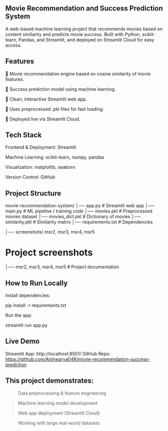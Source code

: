 ## Movie Recommendation and Success Prediction System

A web-based machine learning project that recommends movies based on content similarity and predicts movie success. Built with Python, scikit-learn, Pandas, and Streamlit, and deployed on Streamlit Cloud for easy access.

## Features

📌 Movie recommendation engine based on cosine similarity of movie features.

📌 Success prediction model using machine learning.

📌 Clean, interactive Streamlit web app.

📌 Uses preprocessed .pkl files for fast loading.

📌 Deployed live via Streamlit Cloud.

## Tech Stack

Frontend & Deployment: Streamlit

Machine Learning: scikit-learn, numpy, pandas

Visualization: matplotlib, seaborn

Version Control: GitHub

## Project Structure

movie-recommendation-system/
│── app.py                # Streamlit web app
│── main.py               # ML pipeline / training code
│── movies.pkl            # Preprocessed movies dataset
│── movies_dict.pkl       # Dictionary of movies
│── similarity.pkl        # Similarity matrix
│── requirements.txt      # Dependencies

│── screenshots/ msr2, msr3, msr4, msr5

# Project screenshots
│── msr2, msr3, msr4, msr5           # Project documentation

## How to Run Locally

Install dependencies:

pip install -r requirements.txt

Run the app:

streamlit run app.py

## Live Demo

Streamlit App: http://localhost:8501/
GitHub Repo: https://github.com/Aishwarya04R/movie-recommendation-success-prediction

## This project demonstrates:

> Data preprocessing & feature engineering

> Machine learning model development

> Web app deployment (Streamlit Cloud)

> Working with large real-world datasets
